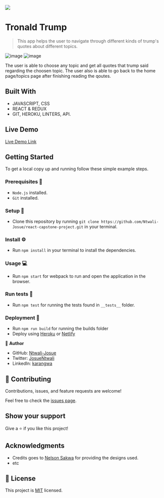 ![](https://img.shields.io/badge/Microverse-blueviolet)

# Tronald Trump

> This app helps the user to navigate through different kinds of trump's quotes about different topics.

![image](https://user-images.githubusercontent.com/58233753/147159759-db0ec606-7121-45e8-b4c1-c476cf1a830d.png)  ![image](https://user-images.githubusercontent.com/58233753/147160107-90093e6b-d203-4f06-8a0e-1a6797d994f5.png)

The user is able to choose any topic and get all quotes that trump said regarding the choosen topic. The user also is able to go back to the home page/topics page after finishing reading the qoutes.

## Built With

- JAVASCRIPT, CSS
- REACT & REDUX
- GIT, HEROKU, LINTERS, API.

## Live Demo

[Live Demo Link](https://react-capstone-week.herokuapp.com/)

## Getting Started

To get a local copy up and running follow these simple example steps.

### Prerequisites 📌
- `Node.js` installed.
- `Git` installed.

### Setup 🔂 
- Clone this repository by running `git clone https://github.com/Ntwali-Josue/react-capstone-project.git` in your terminal.

### Install ⚙️
- Run `npm install` in your terminal to install the dependencies.

### Usage 💻
- Run `npm start` for webpack to run and open the application in the browser.

### Run tests 🧪
- Run `npm test` for running the tests found in `__tests__` folder.

### Deployment 🚀
- Run `npm run build` for running the builds folder
- Deploy using [Heroku](https://dashboard.heroku.com) or [Netlify](https://www.netlify.com/)

👤 **Author**

- GitHub: [Ntwali-Josue](https://github.com/Ntwali-Josue)
- Twitter: [JosueNtwali](https://twitter.com/JosueNtwali)
- LinkedIn: [karangwa](https://linkedin.com/in/linkedinhandle)

## 🤝 Contributing

Contributions, issues, and feature requests are welcome!

Feel free to check the [issues page](https://github.com/Ntwali-Josue/react-capstone-project/issues/).

## Show your support

Give a ⭐️ if you like this project!

## Acknowledgments

- Credits goes to [Nelson Sakwa](https://www.behance.net/sakwadesignstudio) for providing the designs used.
- etc

## 📝 License

This project is [MIT](./MIT.md) licensed.
